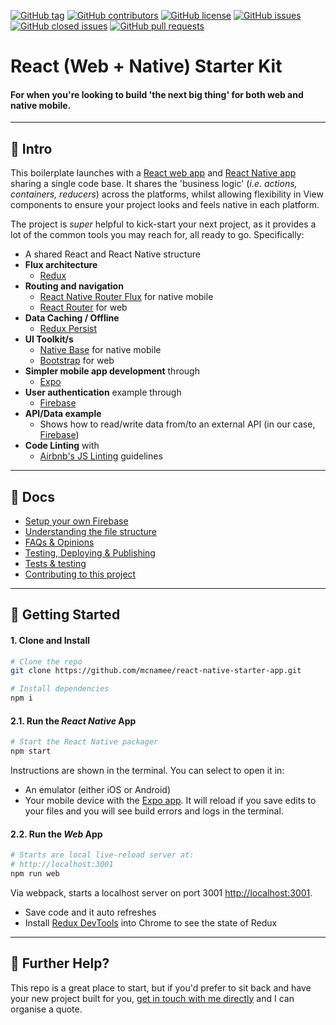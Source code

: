 [![GitHub tag](https://img.shields.io/github/tag/mcnamee/react-native-starter-app.svg?style=flat-square)](https://github.com/mcnamee/react-native-starter-app/tags)
[![GitHub contributors](https://img.shields.io/github/contributors/mcnamee/react-native-starter-app.svg?style=flat-square)](https://github.com/mcnamee/react-native-starter-app/contributors)
[![GitHub license](https://img.shields.io/badge/license-MIT-blue.svg?style=flat-square)](https://raw.githubusercontent.com/mcnamee/react-native-starter-app/master/LICENSE)
[![GitHub issues](https://img.shields.io/github/issues/mcnamee/react-native-starter-app.svg?style=flat-square)](https://github.com/mcnamee/react-native-starter-app/issues)
[![GitHub closed issues](https://img.shields.io/github/issues-closed/mcnamee/react-native-starter-app.svg?style=flat-square)](https://github.com/mcnamee/react-native-starter-app/issues-closed)
[![GitHub pull requests](https://img.shields.io/github/issues-pr/mcnamee/react-native-starter-app.svg?style=flat-square)](https://github.com/mcnamee/react-native-starter-app/issues-pr)

# React (Web + Native) Starter Kit

#### For when you're looking to build 'the next big thing' for both web and native mobile.

---

## 👋 Intro

This boilerplate launches with a [React web app](https://reactjs.org/) and [React Native app](https://facebook.github.io/react-native/) sharing a single code base. It shares the 'business logic' (_i.e. actions, containers, reducers_) across the platforms, whilst allowing flexibility in View components to ensure your project looks and feels native in each platform.

The project is _super_ helpful to kick-start your next project, as it provides a lot of the common tools you may reach for, all ready to go. Specifically:

- A shared React and React Native structure
- __Flux architecture__
    - [Redux](https://redux.js.org/docs/introduction/)
- __Routing and navigation__
    - [React Native Router Flux](https://github.com/aksonov/react-native-router-flux) for native mobile
    - [React Router](https://github.com/ReactTraining/react-router) for web
- __Data Caching / Offline__
    - [Redux Persist](https://github.com/rt2zz/redux-persist)
- __UI Toolkit/s__
    - [Native Base](https://nativebase.io/) for native mobile
    - [Bootstrap](https://getbootstrap.com/) for web
- __Simpler mobile app development__ through
    - [Expo](https://expo.io/)
- __User authentication__ example through
    - [Firebase](https://firebase.google.com/)
- __API/Data example__
    - Shows how to read/write data from/to an external API (in our case, [Firebase](https://firebase.google.com/))
- __Code Linting__ with
    - [Airbnb's JS Linting](https://github.com/airbnb/javascript) guidelines

---

## 📖 Docs

- [Setup your own Firebase](/docs/firebase.md)
- [Understanding the file structure](/docs/file-structure.md)
- [FAQs & Opinions](/docs/faqs.md)
- [Testing, Deploying & Publishing](/docs/publishing.md)
- [Tests & testing](/docs/testing.md)
- [Contributing to this project](/docs/contributing.md)

---

## 🚀 Getting Started

#### 1. Clone and Install

```bash
# Clone the repo
git clone https://github.com/mcnamee/react-native-starter-app.git

# Install dependencies
npm i
```

#### 2.1. Run the _React Native_ App

```bash
# Start the React Native packager
npm start
```

Instructions are shown in the terminal. You can select to open it in:

- An emulator (either iOS or Android)
- Your mobile device with the [Expo app](https://expo.io/). It will reload if you save edits to your files and you will see build errors and logs in the terminal.

#### 2.2. Run the _Web_ App

```bash
# Starts are local live-reload server at:
# http://localhost:3001
npm run web
```

Via webpack, starts a localhost server on port 3001 [http://localhost:3001](http://localhost:3001).

- Save code and it auto refreshes
- Install [Redux DevTools](https://chrome.google.com/webstore/detail/redux-devtools/lmhkpmbekcpmknklioeibfkpmmfibljd?hl=en) into Chrome to see the state of Redux

---

## 👊 Further Help?

This repo is a great place to start, but if you'd prefer to sit back and have your new project built for you, [get in touch with me directly](https://mcnam.ee) and I can organise a quote.
